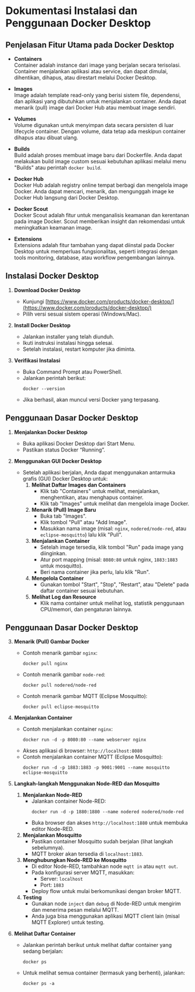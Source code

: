 # Dokumentasi Instalasi dan Penggunaan Docker Desktop

## Penjelasan Fitur Utama pada Docker Desktop

- **Containers**  
  Container adalah instance dari image yang berjalan secara terisolasi. Container menjalankan aplikasi atau service, dan dapat dimulai, dihentikan, dihapus, atau direstart melalui Docker Desktop.

- **Images**  
  Image adalah template read-only yang berisi sistem file, dependensi, dan aplikasi yang dibutuhkan untuk menjalankan container. Anda dapat menarik (pull) image dari Docker Hub atau membuat image sendiri.

- **Volumes**  
  Volume digunakan untuk menyimpan data secara persisten di luar lifecycle container. Dengan volume, data tetap ada meskipun container dihapus atau dibuat ulang.

- **Builds**  
  Build adalah proses membuat image baru dari Dockerfile. Anda dapat melakukan build image custom sesuai kebutuhan aplikasi melalui menu "Builds" atau perintah `docker build`.

- **Docker Hub**  
  Docker Hub adalah registry online tempat berbagi dan mengelola image Docker. Anda dapat mencari, menarik, dan mengunggah image ke Docker Hub langsung dari Docker Desktop.

- **Docker Scout**  
  Docker Scout adalah fitur untuk menganalisis keamanan dan kerentanan pada image Docker. Scout memberikan insight dan rekomendasi untuk meningkatkan keamanan image.

- **Extensions**  
  Extensions adalah fitur tambahan yang dapat diinstal pada Docker Desktop untuk memperluas fungsionalitas, seperti integrasi dengan tools monitoring, database, atau workflow pengembangan lainnya.

## Instalasi Docker Desktop

1. **Download Docker Desktop**
   - Kunjungi [https://www.docker.com/products/docker-desktop/](https://www.docker.com/products/docker-desktop/)
   - Pilih versi sesuai sistem operasi (Windows/Mac).

2. **Install Docker Desktop**
   - Jalankan installer yang telah diunduh.
   - Ikuti instruksi instalasi hingga selesai.
   - Setelah instalasi, restart komputer jika diminta.

3. **Verifikasi Instalasi**
   - Buka Command Prompt atau PowerShell.
   - Jalankan perintah berikut:
     ```
     docker --version
     ```
   - Jika berhasil, akan muncul versi Docker yang terpasang.

## Penggunaan Dasar Docker Desktop

1. **Menjalankan Docker Desktop**
   - Buka aplikasi Docker Desktop dari Start Menu.
   - Pastikan status Docker “Running”.

2. **Menggunakan GUI Docker Desktop**
   - Setelah aplikasi berjalan, Anda dapat menggunakan antarmuka grafis (GUI) Docker Desktop untuk:
     1. **Melihat Daftar Images dan Containers**
        - Klik tab "Containers" untuk melihat, menjalankan, menghentikan, atau menghapus container.
        - Klik tab "Images" untuk melihat dan mengelola image Docker.
     2. **Menarik (Pull) Image Baru**
        - Buka tab "Images".
        - Klik tombol "Pull" atau "Add Image".
        - Masukkan nama image (misal: `nginx`, `nodered/node-red`, atau `eclipse-mosquitto`) lalu klik "Pull".
     3. **Menjalankan Container**
        - Setelah image tersedia, klik tombol "Run" pada image yang diinginkan.
        - Atur port mapping (misal: `8080:80` untuk nginx, `1883:1883` untuk mosquitto).
        - Beri nama container jika perlu, lalu klik "Run".
     4. **Mengelola Container**
        - Gunakan tombol "Start", "Stop", "Restart", atau "Delete" pada daftar container sesuai kebutuhan.
     5. **Melihat Log dan Resource**
        - Klik nama container untuk melihat log, statistik penggunaan CPU/memori, dan pengaturan lainnya.

## Penggunaan Dasar Docker Desktop

3. **Menarik (Pull) Gambar Docker**
   - Contoh menarik gambar `nginx`:
     ```
     docker pull nginx
     ```
   - Contoh menarik gambar `node-red`:
     ```
     docker pull nodered/node-red
     ```
   - Contoh menarik gambar MQTT (Eclipse Mosquitto):
     ```
     docker pull eclipse-mosquitto
     ```

4. **Menjalankan Container**
   - Contoh menjalankan container `nginx`:
     ```
     docker run -d -p 8080:80 --name webserver nginx
     ```
   - Akses aplikasi di browser: `http://localhost:8080`
   - Contoh menjalankan container MQTT (Eclipse Mosquitto):
     ```
     docker run -d -p 1883:1883 -p 9001:9001 --name mosquitto eclipse-mosquitto
     ```

5. **Langkah-langkah Menggunakan Node-RED dan Mosquitto**
   1. **Menjalankan Node-RED**
      - Jalankan container Node-RED:
        ```
        docker run -d -p 1880:1880 --name nodered nodered/node-red
        ```
      - Buka browser dan akses `http://localhost:1880` untuk membuka editor Node-RED.
   2. **Menjalankan Mosquitto**
      - Pastikan container Mosquitto sudah berjalan (lihat langkah sebelumnya).
      - MQTT broker akan tersedia di `localhost:1883`.
   3. **Menghubungkan Node-RED ke Mosquitto**
      - Di editor Node-RED, tambahkan node `mqtt in` atau `mqtt out`.
      - Pada konfigurasi server MQTT, masukkan:
        - Server: `localhost`
        - Port: `1883`
      - Deploy flow untuk mulai berkomunikasi dengan broker MQTT.
   4. **Testing**
      - Gunakan node `inject` dan `debug` di Node-RED untuk mengirim dan menerima pesan melalui MQTT.
      - Anda juga bisa menggunakan aplikasi MQTT client lain (misal MQTT Explorer) untuk testing.

6. **Melihat Daftar Container**
   - Jalankan perintah berikut untuk melihat daftar container yang sedang berjalan:
     ```
     docker ps
     ```
   - Untuk melihat semua container (termasuk yang berhenti), jalankan:
     ```
     docker ps -a
     ```